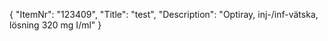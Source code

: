 {
  "ItemNr": "123409",
  "Title": "test",
  "Description": "Optiray, inj-/inf-vätska, lösning 320 mg I/ml"
}